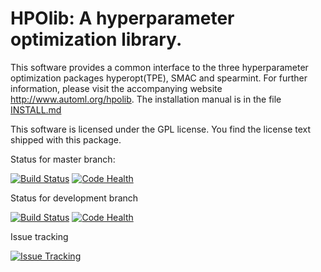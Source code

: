HPOlib: A hyperparameter optimization library.
===============================================================

This software provides a common interface to the three hyperparameter
optimization packages hyperopt(TPE), SMAC and spearmint. For further information,
please visit the accompanying website http://www.automl.org/hpolib. The installation
manual is in the file [INSTALL.md](INSTALL.md)

This software is licensed under the GPL license. You find the license text
shipped with this package.


Status for master branch:

[![Build Status](https://travis-ci.org/automl/HPOlib.svg?branch=master)](https://travis-ci.org/automl/HPOlib)
[![Code Health](https://landscape.io/github/automl/HPOlib/master/landscape.png)](https://landscape.io/github/automl/HPOlib/master)

Status for development branch

[![Build Status](https://travis-ci.org/automl/HPOlib.svg?branch=development)](https://travis-ci.org/automl/HPOlib)
[![Code Health](https://landscape.io/github/automl/HPOlib/development/landscape.png)](https://landscape.io/github/automl/HPOlib/development)

Issue tracking

[![Issue Tracking](https://badge.waffle.io/automl/HPOlib.png?label=ready&title=Ready)](https://waffle.io/automl/HPOlib)

